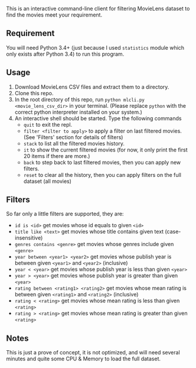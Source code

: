 This is an interactive command-line client for filtering MovieLens dataset to find the movies meet your requirement.

## Requirement

You will need Python 3.4+ (just because I used `statistics` module which only exists after Python 3.4) to run this program.

## Usage

1. Download MovieLens CSV files and extract them to a directory.
2. Clone this repo.
3. In the root directory of this repo, run `python mlcli.py <movie_lens_csv_dir>` in your terminal. (Please replace `python` with the correct python interpreter installed on your system.)
4. An interactive shell should be started. Type the following commands
   * `quit` to exit the repl.
   * `filter <filter to apply>` to apply a filter on last filtered movies. (See 'Filters' section for details of filters)
   * `stack` to list all the filtered movies history.
   * `it` to show the current filtered movies (for now, it only print the first 20 items if there are more.)
   * `back` to step back to last filtered movies, then you can apply new filters.
   * `reset` to clear all the history, then you can apply filters on the full dataset (all movies)


## Filters

So far only a little filters are supported, they are:

* `id is <id>` get movies whose id equals to given `<id>`
* `title like <text>` get movies whose title contains given text (case-insensitive)
* `genres contains <genre>` get movies whose genres include given `<genre>`
* `year between <year1> <year2>` get movies whose publish year is between given `<year1>` and `<year2>` (inclusive)
* `year < <year>` get movies whose publish year is less than given `<year>`
* `year > <year>` get movies whose publish year is greater than given `<year>`
* `rating between <rating1> <rating2>` get movies whose mean rating is between given `<rating1>` and `<rating2>` (inclusive)
* `rating < <rating>` get movies whose mean rating is less than given `<rating>`
* `rating > <rating>` get movies whose mean rating is greater than given `<rating>`

## Notes

This is just a prove of concept, it is not optimized, and will need several minutes and quite some CPU & Memory to load the full dataset. 

